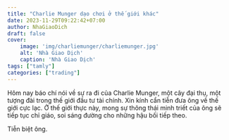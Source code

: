 ```yaml
---
title: "Charlie Munger dạo chơi ở thế giới khác"
date: 2023-11-29T09:22:42+07:00
author: NhaGiaoDich
draft: false
cover:
    image: 'img/charliemunger/charliemunger.jpg'
    alt: 'Nhà Giao Dịch'
    caption: 'Nhà Giao Dịch'
tags: ["tamly"]
categories: ["trading"]
---
```


Hôm nay báo chí nói về sự ra đi của Charlie Munger, một cây đại thụ, một tượng đài trong thế giới đầu tư tài chính. Xin kính cẩn tiễn đưa ông về thế giới cực lạc. Ở thế giới thực này, mong sự thông thái minh triết của ông sẽ tiếp tục chỉ giáo, soi sáng đường cho những hậu bối tiếp theo. 

Tiễn biệt ông.
